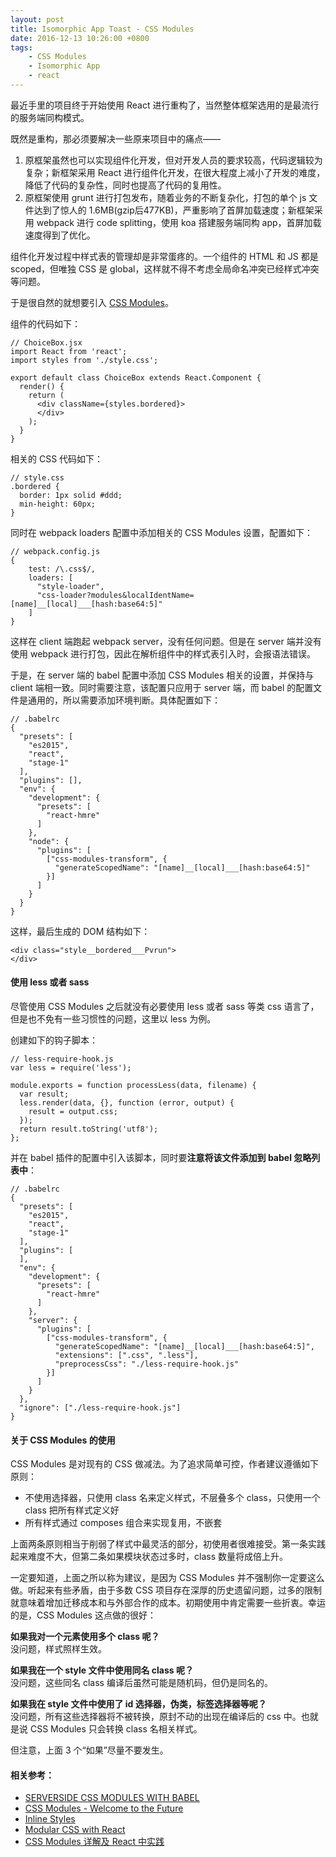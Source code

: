 ```yaml
---
layout: post
title: Isomorphic App Toast - CSS Modules
date: 2016-12-13 10:26:00 +0800
tags: 
    - CSS Modules
    - Isomorphic App
    - react
---
```


最近手里的项目终于开始使用 React 进行重构了，当然整体框架选用的是最流行的服务端同构模式。

既然是重构，那必须要解决一些原来项目中的痛点——

1. 原框架虽然也可以实现组件化开发，但对开发人员的要求较高，代码逻辑较为复杂；新框架采用 React 进行组件化开发，在很大程度上减小了开发的难度，降低了代码的复杂性，同时也提高了代码的复用性。
2. 原框架使用 grunt 进行打包发布，随着业务的不断复杂化，打包的单个 js 文件达到了惊人的 1.6MB(gzip后477KB)，严重影响了首屏加载速度；新框架采用 webpack 进行 code splitting，使用 koa 搭建服务端同构 app，首屏加载速度得到了优化。

组件化开发过程中样式表的管理却是非常蛋疼的。一个组件的 HTML 和 JS 都是 scoped，但唯独 CSS 是 global，这样就不得不考虑全局命名冲突已经样式冲突等问题。

于是很自然的就想要引入 [CSS Modules](https://github.com/css-modules/css-modules)。

组件的代码如下：

```
// ChoiceBox.jsx
import React from 'react';
import styles from './style.css';

export default class ChoiceBox extends React.Component {
  render() {
    return (
      <div className={styles.bordered}>
      </div>
    );
  }
}
```

相关的 CSS 代码如下：

```
// style.css
.bordered {
  border: 1px solid #ddd;
  min-height: 60px;
}
```

同时在 webpack loaders 配置中添加相关的 CSS Modules 设置，配置如下：

```
// webpack.config.js
{
    test: /\.css$/,
    loaders: [
      "style-loader",
      "css-loader?modules&localIdentName=[name]__[local]___[hash:base64:5]"
    ]
}
```

这样在 client 端跑起 webpack server，没有任何问题。但是在 server 端并没有使用 webpack 进行打包，因此在解析组件中的样式表引入时，会报语法错误。

于是，在 server 端的 babel 配置中添加 CSS Modules 相关的设置，并保持与 client 端相一致。同时需要注意，该配置只应用于 server 端，而 babel 的配置文件是通用的，所以需要添加环境判断。具体配置如下：

```
// .babelrc
{
  "presets": [
    "es2015",
    "react",
    "stage-1"
  ],
  "plugins": [],
  "env": {
    "development": {
      "presets": [
        "react-hmre"
      ]
    },
    "node": {
      "plugins": [
        ["css-modules-transform", {
          "generateScopedName": "[name]__[local]___[hash:base64:5]"
        }]
      ]
    }
  }
}
```

这样，最后生成的 DOM 结构如下：

```
<div class="style__bordered___Pvrun">
</div>
```

#### 使用 less 或者 sass 

尽管使用 CSS Modules 之后就没有必要使用 less 或者 sass 等类 css 语言了，但是也不免有一些习惯性的问题，这里以 less 为例。

创建如下的钩子脚本：

```
// less-require-hook.js
var less = require('less');

module.exports = function processLess(data, filename) {
  var result;
  less.render(data, {}, function (error, output) {
    result = output.css;
  });
  return result.toString('utf8');
};
```

并在 babel 插件的配置中引入该脚本，同时要**注意将该文件添加到 babel 忽略列表中**：

```
// .babelrc
{
  "presets": [
    "es2015",
    "react",
    "stage-1"
  ],
  "plugins": [
  ],
  "env": {
    "development": {
      "presets": [
        "react-hmre"
      ]
    },
    "server": {
      "plugins": [
        ["css-modules-transform", {
          "generateScopedName": "[name]__[local]___[hash:base64:5]",
          "extensions": [".css", ".less"],
          "preprocessCss": "./less-require-hook.js"
        }]
      ]
    }
  },
  "ignore": ["./less-require-hook.js"]
}
```

#### 关于 CSS Modules 的使用

CSS Modules 是对现有的 CSS 做减法。为了追求简单可控，作者建议遵循如下原则：

- 不使用选择器，只使用 class 名来定义样式，不层叠多个 class，只使用一个 class 把所有样式定义好
- 所有样式通过 composes 组合来实现复用，不嵌套

上面两条原则相当于削弱了样式中最灵活的部分，初使用者很难接受。第一条实践起来难度不大，但第二条如果模块状态过多时，class 数量将成倍上升。

一定要知道，上面之所以称为建议，是因为 CSS Modules 并不强制你一定要这么做。听起来有些矛盾，由于多数 CSS 项目存在深厚的历史遗留问题，过多的限制就意味着增加迁移成本和与外部合作的成本。初期使用中肯定需要一些折衷。幸运的是，CSS Modules 这点做的很好：

**如果我对一个元素使用多个 class 呢？**  
没问题，样式照样生效。

**如果我在一个 style 文件中使用同名 class 呢？**  
没问题，这些同名 class 编译后虽然可能是随机码，但仍是同名的。

**如果我在 style 文件中使用了 id 选择器，伪类，标签选择器等呢？**  
没问题，所有这些选择器将不被转换，原封不动的出现在编译后的 css 中。也就是说 CSS Modules 只会转换 class 名相关样式。

但注意，上面 3 个“如果”尽量不要发生。



#### 相关参考：

- [SERVERSIDE CSS MODULES WITH BABEL](http://madole.xyz/serverside-css-modules-with-babel/)
- [CSS Modules - Welcome to the Future](http://glenmaddern.com/articles/css-modules)
- [Inline Styles](https://github.com/AmBeta/react-redux-universal-hot-example/blob/master/docs/InlineStyles.md)
- [Modular CSS with React](https://medium.com/@pioul/modular-css-with-react-61638ae9ea3e#.uqj1r2ceb)
- [CSS Modules 详解及 React 中实践](https://github.com/camsong/blog/issues/5)